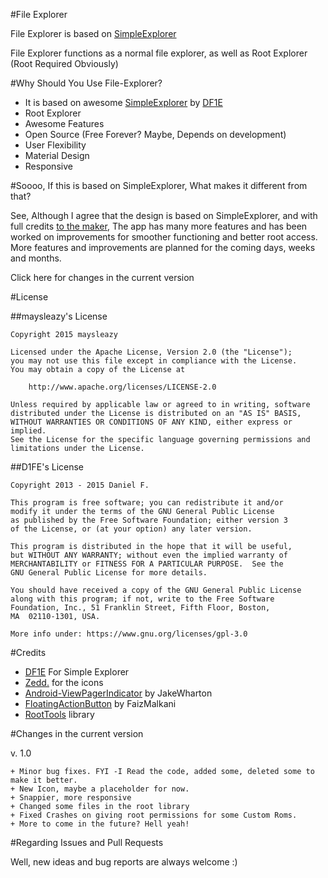 #File Explorer

File Explorer is based on [SimpleExplorer](https://github.com/DF1E/SimpleExplorer) 

File Explorer functions as a normal file explorer, as well as Root Explorer (Root Required Obviously)

#Why Should You Use File-Explorer?

+ It is based on awesome [SimpleExplorer](https://github.com/DF1E/SimpleExplorer) by [DF1E](https://github.com/DF1E) 
+ Root Explorer
+ Awesome Features
+ Open Source (Free Forever? Maybe, Depends on development)
+ User Flexibility
+ Material Design
+ Responsive


#Soooo, If this is based on SimpleExplorer, What makes it different from that?

See, Although I agree that the design is based on SimpleExplorer, and with full credits [to the maker](https://github.com/DF1E),
The app has many more features and has been worked on improvements for smoother functioning and better root access. More features and improvements are planned for the coming days, weeks and months. 

Click here for changes in the current version


#License

##maysleazy's License
````
Copyright 2015 maysleazy

Licensed under the Apache License, Version 2.0 (the "License");
you may not use this file except in compliance with the License.
You may obtain a copy of the License at

    http://www.apache.org/licenses/LICENSE-2.0

Unless required by applicable law or agreed to in writing, software
distributed under the License is distributed on an "AS IS" BASIS,
WITHOUT WARRANTIES OR CONDITIONS OF ANY KIND, either express or implied.
See the License for the specific language governing permissions and
limitations under the License.
````


##D1FE's License
````
Copyright 2013 - 2015 Daniel F.

This program is free software; you can redistribute it and/or
modify it under the terms of the GNU General Public License
as published by the Free Software Foundation; either version 3
of the License, or (at your option) any later version.

This program is distributed in the hope that it will be useful,
but WITHOUT ANY WARRANTY; without even the implied warranty of
MERCHANTABILITY or FITNESS FOR A PARTICULAR PURPOSE.  See the
GNU General Public License for more details.

You should have received a copy of the GNU General Public License
along with this program; if not, write to the Free Software
Foundation, Inc., 51 Franklin Street, Fifth Floor, Boston,
MA  02110-1301, USA.

More info under: https://www.gnu.org/licenses/gpl-3.0
````

#Credits

+ [DF1E](https://github.com/DF1E/SimpleExplorer) For Simple Explorer
+ [Zedd.](https://forum.xda-developers.com/member.php?u=4112951) for the icons
+ [Android-ViewPagerIndicator](https://github.com/JakeWharton/Android-ViewPagerIndicator) by JakeWharton
+ [FloatingActionButton](https://github.com/FaizMalkani/FloatingActionButton) by FaizMalkani
+ [RootTools](https://github.com/Stericson/RootTools) library


#Changes in the current version

v. 1.0
````
+ Minor bug fixes. FYI -I Read the code, added some, deleted some to make it better.
+ New Icon, maybe a placeholder for now.
+ Snappier, more responsive
+ Changed some files in the root library
+ Fixed Crashes on giving root permissions for some Custom Roms.
+ More to come in the future? Hell yeah!

````

#Regarding Issues and Pull Requests

Well, new ideas and bug reports are always welcome :)
